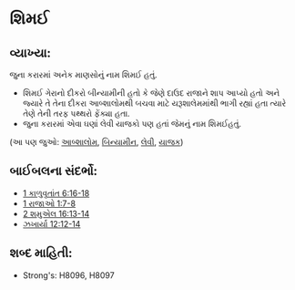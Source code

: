 # શિમઈ 

## વ્યાખ્યા: 

જુના કરારમાં અનેક માણસોનું નામ શિમઈ હતું.

* શિમઈ ગેરાનો દીકરો બીન્યામીની હતો કે જેણે દાઉદ રાજાને શાપ આપ્યો હતો અને જ્યારે તે તેના દીકરા આબ્શાલોમથી બચવા માટે યરૂશાલેમમાંથી ભાગી રહ્યાં હતા ત્યારે તેણે તેની તરફ પથ્થરો ફેંક્યા હતા.
* જુના કરારમાં એવા ઘણાં લેવી યાજકો પણ હતાં જેમનું નામ શિમઈહતું.

(આ પણ જુઓ: [આબ્શાલોમ](../names/absalom.md), [બિન્યામીન](../names/benjamin.md), [લેવી](../names/levite.md), [યાજક](../kt/priest.md))

## બાઈબલના સંદર્ભો: 

* [1 કાળુવૃતાંત 6:16-18](rc://gu/tn/help/1ch/06/16)
* [1 રાજાઓ 1:7-8](rc://gu/tn/help/1ki/01/07)
* [2 શમુએલ 16:13-14](rc://gu/tn/help/2sa/16/13)
* [ઝખાર્યા 12:12-14](rc://gu/tn/help/zec/12/12)

## શબ્દ માહિતી: 

* Strong's: H8096, H8097
